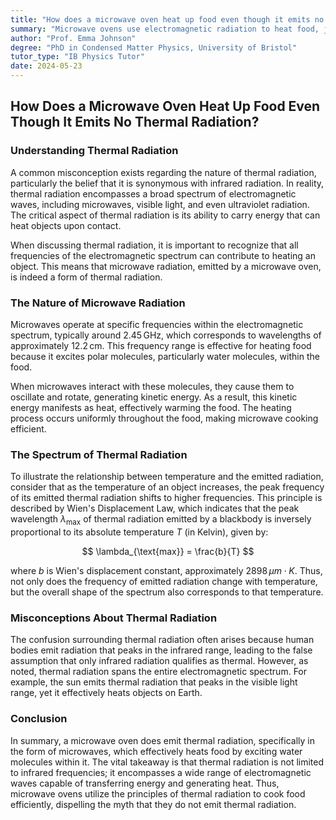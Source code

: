```yaml
---
title: "How does a microwave oven heat up food even though it emits no thermal radiation?"
summary: "Microwave ovens use electromagnetic radiation to heat food, just like sunlight. All frequencies of radiation, including microwaves, can carry energy and heat objects, making them "thermal radiation"."
author: "Prof. Emma Johnson"
degree: "PhD in Condensed Matter Physics, University of Bristol"
tutor_type: "IB Physics Tutor"
date: 2024-05-23
---
```


## How Does a Microwave Oven Heat Up Food Even Though It Emits No Thermal Radiation?

### Understanding Thermal Radiation

A common misconception exists regarding the nature of thermal radiation, particularly the belief that it is synonymous with infrared radiation. In reality, thermal radiation encompasses a broad spectrum of electromagnetic waves, including microwaves, visible light, and even ultraviolet radiation. The critical aspect of thermal radiation is its ability to carry energy that can heat objects upon contact.

When discussing thermal radiation, it is important to recognize that all frequencies of the electromagnetic spectrum can contribute to heating an object. This means that microwave radiation, emitted by a microwave oven, is indeed a form of thermal radiation. 

### The Nature of Microwave Radiation

Microwaves operate at specific frequencies within the electromagnetic spectrum, typically around $2.45 \, \text{GHz}$, which corresponds to wavelengths of approximately $12.2 \, \text{cm}$. This frequency range is effective for heating food because it excites polar molecules, particularly water molecules, within the food.

When microwaves interact with these molecules, they cause them to oscillate and rotate, generating kinetic energy. As a result, this kinetic energy manifests as heat, effectively warming the food. The heating process occurs uniformly throughout the food, making microwave cooking efficient.

### The Spectrum of Thermal Radiation

To illustrate the relationship between temperature and the emitted radiation, consider that as the temperature of an object increases, the peak frequency of its emitted thermal radiation shifts to higher frequencies. This principle is described by Wien's Displacement Law, which indicates that the peak wavelength $\lambda_{\text{max}}$ of thermal radiation emitted by a blackbody is inversely proportional to its absolute temperature $T$ (in Kelvin), given by:

$$
\lambda_{\text{max}} = \frac{b}{T}
$$

where $b$ is Wien's displacement constant, approximately $2898 \, \mu m \cdot K$. Thus, not only does the frequency of emitted radiation change with temperature, but the overall shape of the spectrum also corresponds to that temperature.

### Misconceptions About Thermal Radiation

The confusion surrounding thermal radiation often arises because human bodies emit radiation that peaks in the infrared range, leading to the false assumption that only infrared radiation qualifies as thermal. However, as noted, thermal radiation spans the entire electromagnetic spectrum. For example, the sun emits thermal radiation that peaks in the visible light range, yet it effectively heats objects on Earth.

### Conclusion

In summary, a microwave oven does emit thermal radiation, specifically in the form of microwaves, which effectively heats food by exciting water molecules within it. The vital takeaway is that thermal radiation is not limited to infrared frequencies; it encompasses a wide range of electromagnetic waves capable of transferring energy and generating heat. Thus, microwave ovens utilize the principles of thermal radiation to cook food efficiently, dispelling the myth that they do not emit thermal radiation.
    